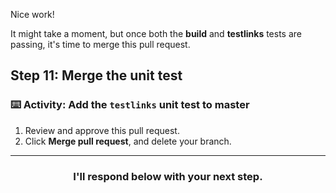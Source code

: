 Nice work!

It might take a moment, but once both the **build** and **testlinks** tests are passing, it's time to merge this pull request.

## Step 11: Merge the unit test

### :keyboard: Activity: Add the `testlinks` unit test to master

1. Review and approve this pull request.
1. Click **Merge pull request**, and delete your branch.

<hr>
<h3 align="center">I'll respond below with your next step.</h3>

